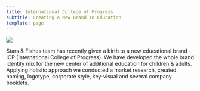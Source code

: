 ```yaml
---
title: International College of Progress
subtitle: Creating a New Brand In Education
template: page
---
```

![](/images/14468388_329336844087916_8181872191181407823_o.jpg)

Stars & Fishes team has recently given a birth to a new educational brand - ICP (International College of Progress). We have developed the whole brand identity mix for the new center of additional education for children & adults. Applying holistic approach we conducted a market research, created naming, logotype, corporate style, key-visual and several company booklets.
